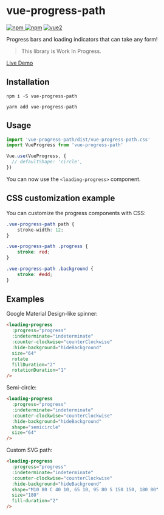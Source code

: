 # vue-progress-path

[![npm](https://img.shields.io/npm/v/vue-progress-path.svg) ![npm](https://img.shields.io/npm/dm/vue-progress-path.svg)](https://www.npmjs.com/package/vue-progress-path)
[![vue2](https://img.shields.io/badge/vue-2.x-brightgreen.svg)](https://vuejs.org/)

Progress bars and loading indicators that can take any form!

> This library is Work In Progress.

[Live Demo](https://akryum.github.io/vue-progress-path/)

## Installation

```
npm i -S vue-progress-path
```

```
yarn add vue-progress-path
```

## Usage

```js
import 'vue-progress-path/dist/vue-progress-path.css'
import VueProgress from 'vue-progress-path'

Vue.use(VueProgress, {
  // defaultShape: 'circle',
})
```

You can now use the `<loading-progress>` component.

## CSS customization example

You can customize the progress components with CSS:

```css
.vue-progress-path path {
	stroke-width: 12;
}

.vue-progress-path .progress {
	stroke: red;
}

.vue-progress-path .background {
	stroke: #edd;
}
```

## Examples

Google Material Design-like spinner:

```html
<loading-progress
  :progress="progress"
  :indeterminate="indeterminate"
  :counter-clockwise="counterClockwise"
  :hide-background="hideBackground"
  size="64"
  rotate
  fillDuration="2"
  rotationDuration="1"
/>
```

Semi-circle:

```html
<loading-progress
  :progress="progress"
  :indeterminate="indeterminate"
  :counter-clockwise="counterClockwise"
  :hide-background="hideBackground"
  shape="semicircle"
  size="64"
/>
```

Custom SVG path:

```html
<loading-progress
  :progress="progress"
  :indeterminate="indeterminate"
  :counter-clockwise="counterClockwise"
  :hide-background="hideBackground"
  shape="M10 80 C 40 10, 65 10, 95 80 S 150 150, 180 80"
  size="180"
  fill-duration="2"
/>
```
